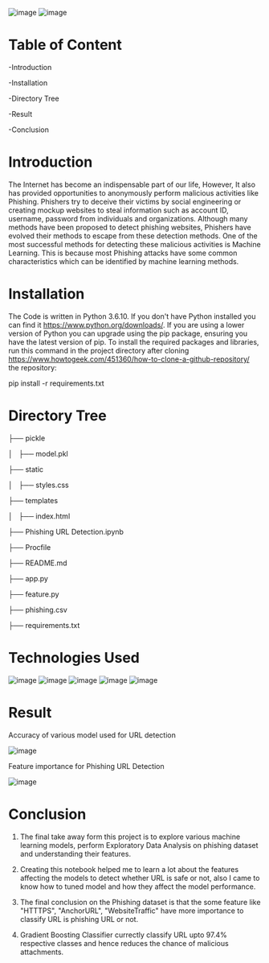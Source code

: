 ![image](https://github.com/akshatabhagat6/Phishing-URL-Detection/assets/131398128/b744519e-e096-44db-a131-d22725d40635)
![image](https://github.com/akshatabhagat6/Phishing-URL-Detection/assets/131398128/d3c5ada4-ce06-45c3-98d2-8f7e93307a0d)
# Table of Content
-Introduction

-Installation

-Directory Tree

-Result

-Conclusion
# Introduction
The Internet has become an indispensable part of our life, However, It also has provided opportunities to anonymously perform malicious activities like Phishing. Phishers try to deceive their victims by social engineering or creating mockup websites to steal information such as account ID, username, password from individuals and organizations. Although many methods have been proposed to detect phishing websites, Phishers have evolved their methods to escape from these detection methods. One of the most successful methods for detecting these malicious activities is Machine Learning. This is because most Phishing attacks have some common characteristics which can be identified by machine learning methods. 
# Installation
The Code is written in Python 3.6.10. If you don't have Python installed you can find it https://www.python.org/downloads/. If you are using a lower version of Python you can upgrade using the pip package, ensuring you have the latest version of pip. To install the required packages and libraries, run this command in the project directory after cloning https://www.howtogeek.com/451360/how-to-clone-a-github-repository/ the repository:

pip install -r requirements.txt
# Directory Tree
├── pickle

│   ├── model.pkl

├── static

│   ├── styles.css

├── templates

│   ├── index.html

├── Phishing URL Detection.ipynb

├── Procfile

├── README.md

├── app.py

├── feature.py

├── phishing.csv

├── requirements.txt



# Technologies Used
![image](https://github.com/akshatabhagat6/Phishing-URL-Detection/assets/131398128/ee4b03b5-f7cb-49b3-86e7-a69e059cdd82)
![image](https://github.com/akshatabhagat6/Phishing-URL-Detection/assets/131398128/1da08440-4866-4155-bd03-69b83e1001f6)
![image](https://github.com/akshatabhagat6/Phishing-URL-Detection/assets/131398128/51c6deb5-9e39-4958-b265-6f4f23424c4f)
![image](https://github.com/akshatabhagat6/Phishing-URL-Detection/assets/131398128/0d0cc250-746a-4b56-8ba2-75dd484a134c)
![image](https://github.com/akshatabhagat6/Phishing-URL-Detection/assets/131398128/cd215e16-958f-4adf-94f8-abf8cecc7f1c)


# Result
Accuracy of various model used for URL detection


![image](https://github.com/akshatabhagat6/Phishing-URL-Detection/assets/131398128/84ce4229-ed5c-4a2b-aaec-1ca29677f4ec)

Feature importance for Phishing URL Detection

![image](https://github.com/akshatabhagat6/Phishing-URL-Detection/assets/131398128/bd91cdda-72a3-428a-a7ea-079953e966e4)


# Conclusion
1. The final take away form this project is to explore various machine learning models, perform Exploratory Data Analysis on phishing dataset and understanding their features.
  
2. Creating this notebook helped me to learn a lot about the features affecting the models to detect whether URL is safe or not, also I came to know how to tuned model and how they affect the model performance.
  
3. The final conclusion on the Phishing dataset is that the some feature like "HTTTPS", "AnchorURL", "WebsiteTraffic" have more importance to classify URL is phishing URL or not.
  
4. Gradient Boosting Classifier currectly classify URL upto 97.4% respective classes and hence reduces the chance of malicious attachments.
